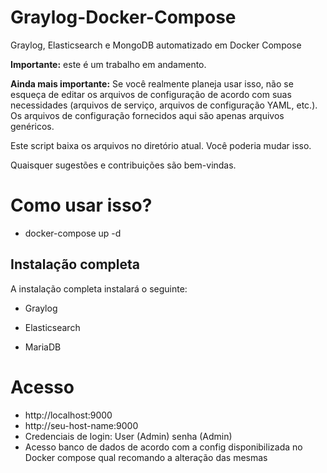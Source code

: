 # Graylog-Docker-Compose
Graylog, Elasticsearch e MongoDB automatizado em Docker Compose

**Importante:** este é um trabalho em andamento.

**Ainda mais importante:** Se você realmente planeja usar isso, não se esqueça de editar os arquivos de configuração de acordo com suas necessidades (arquivos de serviço, arquivos de configuração YAML, etc.). Os arquivos de configuração fornecidos aqui são apenas arquivos genéricos.

Este script baixa os arquivos no diretório atual. Você poderia mudar isso.

Quaisquer sugestões e contribuições são bem-vindas.

# Como usar isso?

* docker-compose up -d

## Instalação completa

A instalação completa instalará o seguinte:

* Graylog

* Elasticsearch

* MariaDB

# Acesso

* http://localhost:9000
* http://seu-host-name:9000
* Credenciais de login: User (Admin) senha (Admin)
* Acesso banco de dados de acordo com a config disponibilizada no Docker compose qual recomando a alteração das mesmas
